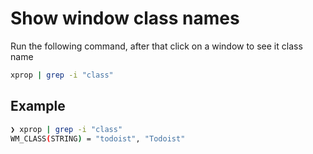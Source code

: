# Show window class names

Run the following command, after that click on a window to see it class name

```bash
xprop | grep -i "class"
```

## Example

```bash
❯ xprop | grep -i "class"
WM_CLASS(STRING) = "todoist", "Todoist"
```
